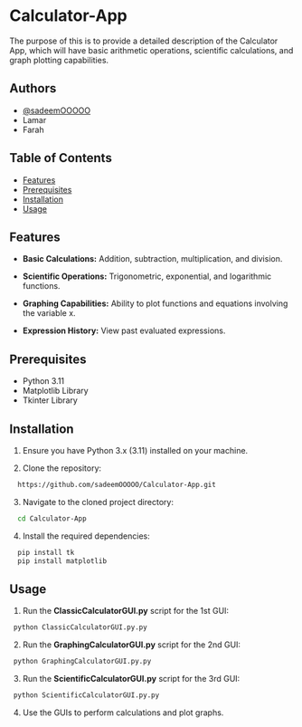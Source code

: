 
# Calculator-App

The purpose of this is to provide a detailed description of the Calculator App, which will have basic arithmetic operations, scientific calculations, and graph plotting capabilities.


## Authors

- [@sadeemOOOOO](https://github.com/sadeemOOOOO)
- Lamar
- Farah

## Table of Contents

- [Features](#features)
- [Prerequisites](#prerequisites)
- [Installation](#installation)
- [Usage](#usage)
  
## Features

- **Basic Calculations:** Addition, subtraction, multiplication, and division.

- **Scientific Operations:** Trigonometric, exponential, and logarithmic functions.

- **Graphing Capabilities:** Ability to plot functions and equations involving the variable x.

- **Expression History:** View past evaluated expressions.


## Prerequisites

* Python 3.11
* Matplotlib Library
* Tkinter Library

## Installation

1. Ensure you have Python 3.x (3.11) installed on your machine.

2. Clone the repository: 
```bash
  https://github.com/sadeemOOOOO/Calculator-App.git
```

3. Navigate to the cloned project directory:
```bash
  cd Calculator-App
```

4. Install the required dependencies:
```bash
  pip install tk
  pip install matplotlib
```
    
## Usage

1. Run the **ClassicCalculatorGUI.py** script for the 1st GUI:
```bash
 python ClassicCalculatorGUI.py.py
```

2. Run the **GraphingCalculatorGUI.py** script for the 2nd GUI:
```bash
 python GraphingCalculatorGUI.py.py
```

3. Run the **ScientificCalculatorGUI.py** script for the 3rd GUI:
```bash
 python ScientificCalculatorGUI.py.py
```

4. Use the GUIs to perform calculations and plot graphs.
